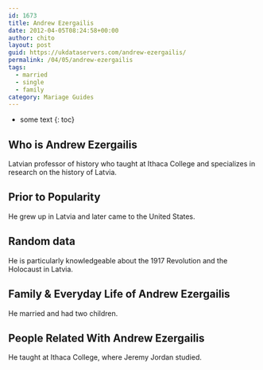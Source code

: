 ```yaml
---
id: 1673
title: Andrew Ezergailis
date: 2012-04-05T08:24:58+00:00
author: chito
layout: post
guid: https://ukdataservers.com/andrew-ezergailis/
permalink: /04/05/andrew-ezergailis  
tags:
  - married
  - single
  - family
category: Mariage Guides
---
```


* some text
{: toc}


## Who is  Andrew Ezergailis
                  
                  
                  
Latvian professor of history who taught at Ithaca College and specializes in research on the history of Latvia.
                  
                
                
                
## Prior to Popularity 
                  
                  
                  
He grew up in Latvia and later came to the United States.
                  
                
                
                
## Random data 
                  
                  
                  
He is particularly knowledgeable about the 1917 Revolution and the Holocaust in Latvia.
                  
                
                
                
## Family & Everyday Life of Andrew Ezergailis
                  
                  
                  
He married and had two children.
                  
                
                
                
## People Related With  Andrew Ezergailis
                  
                  
                  
He taught at Ithaca College, where Jeremy Jordan studied.
                  
                
              
            
          
          
          
    
    
  
